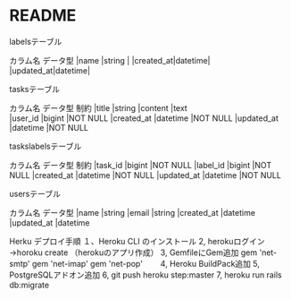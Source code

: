 # README

labelsテーブル

カラム名	   データ型
|name	     |string  |
|created_at|datetime|
|updated_at|datetime|

tasksテーブル

カラム名	     データ型	  制約
|title      |string	
|content    |text	
|user_id	  |bigint	   |NOT NULL
|created_at	|datetime	 |NOT NULL
|updated_at	|datetime	 |NOT NULL

taskslabelsテーブル

カラム名	    データ型	  制約
|task_id	  |bigint	  |NOT NULL
|label_id	  |bigint	  |NOT NULL
|created_at	|datetime	|NOT NULL
|updated_at	|datetime	|NOT NULL

usersテーブル

カラム名	     データ型
|name	      |string
|email	    |string
|created_at	|datetime
|updated_at	|datetime

Herku デプロイ手順
１、Heroku CLI のインストール
2, herokuログイン→horoku create （herokuのアプリ作成）
3, GemfileにGem追加
   gem 'net-smtp'
   gem 'net-imap'
   gem 'net-pop'　　
4, Heroku BuildPack追加
5, PostgreSQLアドオン追加
6, git push heroku step:master
7, heroku run rails db:migrate